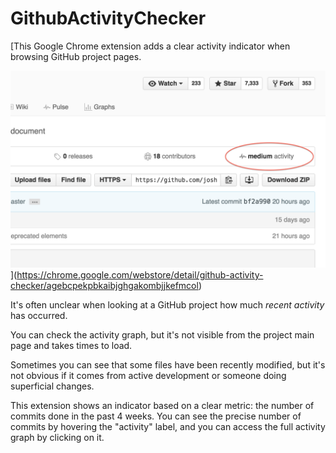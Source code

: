 # GithubActivityChecker

[This Google Chrome extension adds a clear activity indicator when browsing GitHub project pages.

![Github Activity Checker Screenshot](https://raw.githubusercontent.com/MasterScrat/GithubActivityChecker/master/screenshot.png)](https://chrome.google.com/webstore/detail/github-activity-checker/agebcpekpbkaibjghgakombjjkefmcol)


It's often unclear when looking at a GitHub project how much *recent activity* has occurred. 

You can check the activity graph, but it's not visible from the project main page and takes times to load.

Sometimes you can see that some files have been recently modified, but it's not obvious if it comes from active development or someone doing superficial changes.

This extension shows an indicator based on a clear metric: the number of commits done in the past 4 weeks. You can see the precise number of commits by hovering the "activity" label, and you can access the full activity graph by clicking on it.
